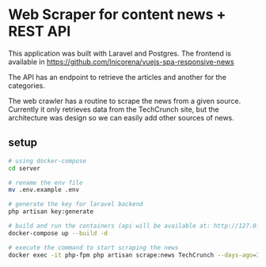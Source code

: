 # Web Scraper for content news + REST API

This application was built with Laravel and Postgres. The frontend is available in https://github.com/lnicorena/vuejs-spa-responsive-news

The API has an endpoint to retrieve the articles and another for the categories. 

The web crawler has a routine to scrape the news from a given source. Currently it only retrieves data from the TechCrunch site, but the architecture was design so we can easily add other sources of news. 


## setup

``` bash
# using docker-compose 
cd server

# rename the env file
mv .env.example .env

# generate the key for laravel backend
php artisan key:generate

# build and run the containers (api will be available at: http://127.0.0.1:8081)
docker-compose up --build -d

# execute the command to start scraping the news
docker exec -it php-fpm php artisan scrape:news TechCrunch --days-ago=1

```
